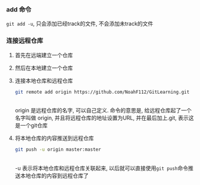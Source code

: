 ### add 命令
`git add -u`, 只会添加已经track的文件, 不会添加未track的文件

### 连接远程仓库
1. 首先在远端建立一个仓库
2. 然后在本地建立一个仓库
3. 连接本地仓库和远程仓库
    ```bash
    git remote add origin https://github.com/NoahF112/GitLearning.git
    ```
    <br> origin 是远程仓库的名字, 可以自己定义. 命令的意思是, 给远程仓库起了一个名字叫做 origin, 并且将远程仓库的地址设置为URL, 并在最后加上.git, 表示这是一个git仓库

4. 将本地仓库的内容推送到远程仓库
    ```bash
    git push -u origin master:master
    ```
    <br> -u 表示将本地仓库和远程仓库关联起来, 以后就可以直接使用`git push`命令推送本地仓库的内容到远程仓库了
